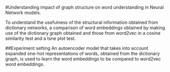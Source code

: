 #Understanding impact of graph structure on word understanding in Neural Network models.

To understand the usefulness of the structural information obtained from dictionary networks, a comparison of word embeddings obtained by making use of the dictionary graph obtained and those from word2vec in a cosine similarity test and a tsne plot test.

##Experiment setting
An autoencoder model that takes into account expanded one-hot representations of words, obtained from the dictionary graph, is used to learn the word embeddings to be compared to word2vec word embeddings.


